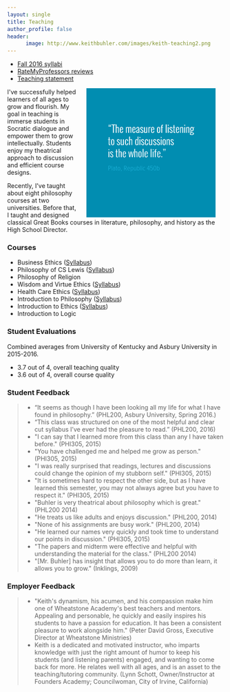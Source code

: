 ```yaml
---
layout: single
title: Teaching
author_profile: false
header:
      image: http://www.keithbuhler.com/images/keith-teaching2.png
---
```



* [Fall 2016 syllabi](/syllabi)
* [RateMyProfessors reviews](http://www.ratemyprofessors.com/ShowRatings.jsp?tid=1822771)
* [Teaching statement](/teaching-statement) 

<img src="/images/measurelearning.png" alt="propermeasure" align="right" hspace="20" height="300" width="300">

I've successfully helped learners of all ages to grow and flourish. My goal in teaching is immerse students in Socratic dialogue and empower them to grow intellectually. Students enjoy my theatrical approach to discussion and efficient course designs. 

Recently, I've taught about eight philosophy courses at two universities. Before that, I taught and designed classical Great Books courses in literature, philosophy, and history as the High School Director.

### Courses

- Business Ethics ([Syllabus](/syllabus334))  
- Philosophy of CS Lewis ([Syllabus](/syllabus251))  
- Philosophy of Religion    
- Wisdom and Virtue Ethics  ([Syllabus](/syllabus-S2016-293-wisdom))   
- Health Care Ethics ([Syllabus](/syllabus-S2016-305-health-care))             
- Introduction to Philosophy ([Syllabus](/syllabus200))   
- Introduction to Ethics ([Syllabus](https://docs.google.com/document/d/1u2FI836N6FcWWs2I5BrbLF1tQav9wjcDJiOU0bRkfRw/edit))     
- Introduction to Logic   


### Student Evaluations

Combined averages from University of Kentucky and Asbury University in 2015-2016. 

- 3.7 out of 4, overall teaching quality 
- 3.6 out of 4, overall course quality

 
### Student Feedback

> * “It seems as though I have been looking all my life for what I have found in philosophy.” (PHL200, Asbury University, Spring 2016.)
> * “This class was structured on one of the most helpful and clear cut syllabus I’ve ever had the pleasure to read.” (PHL200, 2016)
> * "I can say that I learned more from this class than any I have taken before." (PHI305, 2015)
> * "You have challenged me and helped me grow as person." (PHI305, 2015)
> * "I was really surprised that readings, lectures and discussions could change the opinion of my stubborn self." (PHI305, 2015)
> * "It is sometimes hard to respect the other side, but as I have learned this semester, you may not always agree but you have to respect it." (PHI305, 2015) 
> * "Buhler is very theatrical about philosophy which is great." (PHL200 2014)
> * "He treats us like adults and enjoys discussion." (PHL200, 2014)
> * "None of his assignments are busy work." (PHL200, 2014)
> * "He learned our names very quickly and took time to understand our points in discussion." (PHI305, 2015)
> * "The papers and midterm were effective and helpful with understanding the material for the class." (PHL200 2014)
> * "[Mr. Buhler] has insight that allows you to do more than learn, it allows you to grow." (Inklings, 2009)

### Employer Feedback

> * "Keith's dynamism, his acumen, and his compassion make him one of Wheatstone Academy's best teachers and mentors. Appealing and personable, he quickly and easily inspires his students to have a passion for education. It has been a consistent pleasure to work alongside him."  (Peter David Gross, Executive Director at Wheatstone Ministries)
> * Keith is a dedicated and motivated instructor, who imparts knowledge with just the right amount of humor to keep his students (and listening parents) engaged, and wanting to come back for more. He relates well with all ages, and is an asset to the teaching/tutoring community.   (Lynn Schott, Owner/Instructor at Founders Academy; Councilwoman, City of Irvine, California)